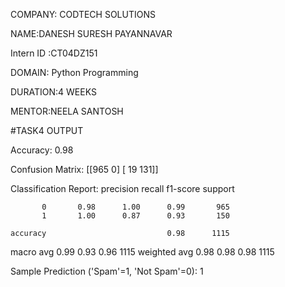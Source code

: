 COMPANY: CODTECH SOLUTIONS

NAME:DANESH SURESH PAYANNAVAR

Intern ID :CT04DZ151

DOMAIN: Python Programming

DURATION:4 WEEKS

MENTOR:NEELA SANTOSH

#TASK4 OUTPUT

Accuracy: 0.98

Confusion Matrix:
 [[965   0]
  [ 19 131]]

Classification Report:
               precision    recall  f1-score   support

           0       0.98      1.00      0.99       965
           1       1.00      0.87      0.93       150

    accuracy                           0.98      1115
   macro avg       0.99      0.93      0.96      1115
weighted avg       0.98      0.98      0.98      1115

Sample Prediction ('Spam'=1, 'Not Spam'=0): 1
